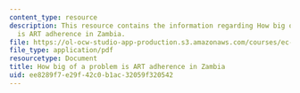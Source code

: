 ```yaml
---
content_type: resource
description: This resource contains the information regarding How big of a problem
  is ART adherence in Zambia.
file: https://ol-ocw-studio-app-production.s3.amazonaws.com/courses/ec-s11-engineering-capacity-in-community-based-healthcare-fall-2005/ee8289f7e29f42c0b1ac32059f320542_MITEC_S11F05_dialoguemod1_2.pdf
file_type: application/pdf
resourcetype: Document
title: How big of a problem is ART adherence in Zambia
uid: ee8289f7-e29f-42c0-b1ac-32059f320542
---
```

